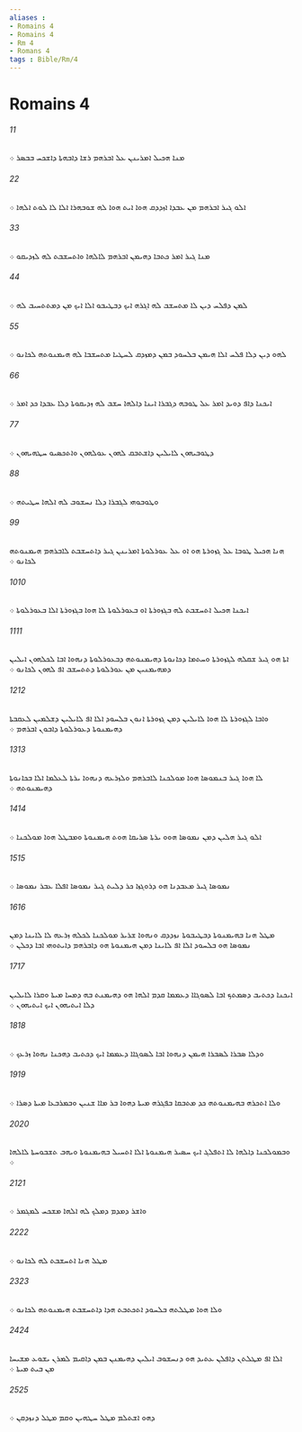 ```yaml
---
aliases : 
- Romains 4
- Romains 4
- Rm 4
- Romans 4
tags : Bible/Rm/4
---
```


# Romains 4

###### 11
ܡܢܐ ܗܟܝܠ ܐܡܪܝܢܢ ܥܠ ܐܒܪܗܡ ܪܫܐ ܕܐܒܗܬܐ ܕܐܫܟܚ ܒܒܤܪ ܀
###### 22
ܐܠܘ ܓܝܪ ܐܒܪܗܡ ܡܢ ܥܒܕܐ ܐܙܕܕܩ ܗܘܐ ܐܝܬ ܗܘܐ ܠܗ ܫܘܒܗܪܐ ܐܠܐ ܠܐ ܠܘܬ ܐܠܗܐ ܀
###### 33
ܡܢܐ ܓܝܪ ܐܡܪ ܟܬܒܐ ܕܗܝܡܢ ܐܒܪܗܡ ܠܐܠܗܐ ܘܐܬܚܫܒܬ ܠܗ ܠܙܕܝܩܘ ܀
###### 44
ܠܡܢ ܕܦܠܚ ܕܝܢ ܠܐ ܡܬܚܫܒ ܠܗ ܐܓܪܗ ܐܝܟ ܕܒܛܝܒܘ ܐܠܐ ܐܝܟ ܡܢ ܕܡܬܬܚܝܒ ܠܗ ܀
###### 55
ܠܗܘ ܕܝܢ ܕܠܐ ܦܠܚ ܐܠܐ ܗܝܡܢ ܒܠܚܘܕ ܒܡܢ ܕܡܙܕܩ ܠܚܛܝܐ ܡܬܚܫܒܐ ܠܗ ܗܝܡܢܘܬܗ ܠܟܐܢܘ ܀
###### 66
ܐܝܟܢܐ ܕܐܦ ܕܘܝܕ ܐܡܪ ܥܠ ܛܘܒܗ ܕܓܒܪܐ ܐܝܢܐ ܕܐܠܗܐ ܚܫܒ ܠܗ ܙܕܝܩܘܬܐ ܕܠܐ ܥܒܕܐ ܟܕ ܐܡܪ ܀
###### 77
ܕܛܘܒܝܗܘܢ ܠܐܝܠܝܢ ܕܐܫܬܒܩ ܠܗܘܢ ܥܘܠܗܘܢ ܘܐܬܟܤܝܘ ܚܛܗܝܗܘܢ ܀
###### 88
ܘܛܘܒܘܗܝ ܠܓܒܪܐ ܕܠܐ ܢܚܫܘܒ ܠܗ ܐܠܗܐ ܚܛܝܬܗ ܀
###### 99
ܗܢܐ ܗܟܝܠ ܛܘܒܐ ܥܠ ܓܙܘܪܬܐ ܗܘ ܐܘ ܥܠ ܥܘܪܠܘܬܐ ܐܡܪܝܢܢ ܓܝܪ ܕܐܬܚܫܒܬ ܠܐܒܪܗܡ ܗܝܡܢܘܬܗ ܠܟܐܢܘ ܀
###### 1010
ܐܝܟܢܐ ܗܟܝܠ ܐܬܚܫܒܬ ܠܗ ܒܓܙܘܪܬܐ ܐܘ ܒܥܘܪܠܘܬܐ ܠܐ ܗܘܐ ܒܓܙܘܪܬܐ ܐܠܐ ܒܥܘܪܠܘܬܐ ܀
###### 1111
ܐܬܐ ܗܘ ܓܝܪ ܫܩܠܗ ܠܓܙܘܪܬܐ ܘܚܬܡܐ ܕܟܐܢܘܬܐ ܕܗܝܡܢܘܬܗ ܕܒܥܘܪܠܘܬܐ ܕܢܗܘܐ ܐܒܐ ܠܟܠܗܘܢ ܐܝܠܝܢ ܕܡܗܝܡܢܝܢ ܡܢ ܥܘܪܠܘܬܐ ܕܬܬܚܫܒ ܐܦ ܠܗܘܢ ܠܟܐܢܘ ܀
###### 1212
ܘܐܒܐ ܠܓܙܘܪܬܐ ܠܐ ܗܘܐ ܠܐܝܠܝܢ ܕܡܢ ܓܙܘܪܬܐ ܐܢܘܢ ܒܠܚܘܕ ܐܠܐ ܐܦ ܠܐܝܠܝܢ ܕܫܠܡܝܢ ܠܥܩܒܬܐ ܕܗܝܡܢܘܬܐ ܕܥܘܪܠܘܬܐ ܕܐܒܘܢ ܐܒܪܗܡ ܀
###### 1313
ܠܐ ܗܘܐ ܓܝܪ ܒܢܡܘܤܐ ܗܘܐ ܡܘܠܟܢܐ ܠܐܒܪܗܡ ܘܠܙܪܥܗ ܕܢܗܘܐ ܝܪܬܐ ܠܥܠܡܐ ܐܠܐ ܒܟܐܢܘܬܐ ܕܗܝܡܢܘܬܗ ܀
###### 1414
ܐܠܘ ܓܝܪ ܗܠܝܢ ܕܡܢ ܢܡܘܤܐ ܗܘܘ ܝܪܬܐ ܤܪܝܩܐ ܗܘܬ ܗܝܡܢܘܬܐ ܘܡܒܛܠ ܗܘܐ ܡܘܠܟܢܐ ܀
###### 1515
ܢܡܘܤܐ ܓܝܪ ܡܥܒܕܢܐ ܗܘ ܕܪܘܓܙܐ ܟܪ ܕܠܝܬ ܓܝܪ ܢܡܘܤܐ ܐܦܠܐ ܥܒܪ ܢܡܘܤܐ ܀
###### 1616
ܡܛܠ ܗܢܐ ܒܗܝܡܢܘܬܐ ܕܒܛܝܒܘܬܐ ܢܙܕܕܩ ܘܢܗܘܐ ܫܪܝܪ ܡܘܠܟܢܐ ܠܟܠܗ ܙܪܥܗ ܠܐ ܠܐܝܢܐ ܕܡܢ ܢܡܘܤܐ ܗܘ ܒܠܚܘܕ ܐܠܐ ܐܦ ܠܐܝܢܐ ܕܡܢ ܗܝܡܢܘܬܐ ܗܘ ܕܐܒܪܗܡ ܕܐܝܬܘܗܝ ܐܒܐ ܕܟܠܢ ܀
###### 1717
ܐܝܟܢܐ ܕܟܬܝܒ ܕܤܡܬܟ ܐܒܐ ܠܤܘܓܐܐ ܕܥܡܡܐ ܩܕܡ ܐܠܗܐ ܗܘ ܕܗܝܡܢܬ ܒܗ ܕܡܚܐ ܡܝܬܐ ܘܩܪܐ ܠܐܝܠܝܢ ܕܠܐ ܐܝܬܝܗܘܢ ܐܝܟ ܐܝܬܝܗܘܢ ܀
###### 1818
ܘܕܠܐ ܤܒܪܐ ܠܤܒܪܐ ܗܝܡܢ ܕܢܗܘܐ ܐܒܐ ܠܤܘܓܐܐ ܕܥܡܡܐ ܐܝܟ ܕܟܬܝܒ ܕܗܟܢܐ ܢܗܘܐ ܙܪܥܟ ܀
###### 1919
ܘܠܐ ܐܬܟܪܗ ܒܗܝܡܢܘܬܗ ܟܕ ܡܬܒܩܐ ܒܦܓܪܗ ܡܝܬܐ ܕܗܘܐ ܒܪ ܡܐܐ ܫܢܝܢ ܘܒܡܪܒܥܐ ܡܝܬܐ ܕܤܪܐ ܀
###### 2020
ܘܒܡܘܠܟܢܐ ܕܐܠܗܐ ܠܐ ܐܬܦܠܓ ܐܝܟ ܚܤܝܪ ܗܝܡܢܘܬܐ ܐܠܐ ܐܬܚܝܠ ܒܗܝܡܢܘܬܐ ܘܝܗܒ ܬܫܒܘܚܬܐ ܠܐܠܗܐ ܀
###### 2121
ܘܐܫܪ ܕܡܕܡ ܕܡܠܟ ܠܗ ܐܠܗܐ ܡܫܟܚ ܠܡܓܡܪ ܀
###### 2222
ܡܛܠ ܗܢܐ ܐܬܚܫܒܬ ܠܗ ܠܟܐܢܘ ܀
###### 2323
ܘܠܐ ܗܘܐ ܡܛܠܬܗ ܒܠܚܘܕ ܐܬܟܬܒܬ ܗܕܐ ܕܐܬܚܫܒܬ ܗܝܡܢܘܬܗ ܠܟܐܢܘ ܀
###### 2424
ܐܠܐ ܐܦ ܡܛܠܬܢ ܕܐܦܠܢ ܥܬܝܕ ܗܘ ܕܢܚܫܘܒ ܐܝܠܝܢ ܕܗܝܡܢܢ ܒܡܢ ܕܐܩܝܡ ܠܡܪܢ ܝܫܘܥ ܡܫܝܚܐ ܡܢ ܒܝܬ ܡܝܬܐ ܀
###### 2525
ܕܗܘ ܐܫܬܠܡ ܡܛܠ ܚܛܗܝܢ ܘܩܡ ܡܛܠ ܕܢܙܕܩܢ ܀
